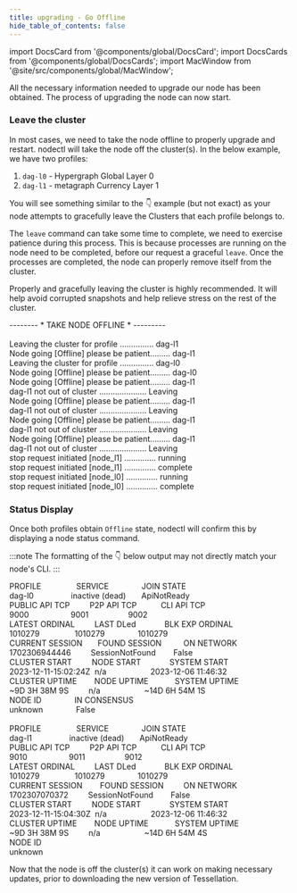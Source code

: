 ```yaml
---
title: upgrading - Go Offline
hide_table_of_contents: false
---
```

<intro-end />

import DocsCard from '@components/global/DocsCard';
import DocsCards from '@components/global/DocsCards';
import MacWindow from '@site/src/components/global/MacWindow';

<head>
  <title>Constellation Network Automation with nodectl</title>
  <meta
    name="description"
    content="Constellation Network Automation - Upgrade Tessellation with nodectl"
  />
</head>

All the necessary information needed to upgrade our node has been obtained. The process of upgrading the node can now start.

### Leave the cluster

In most cases, we need to take the node offline to properly upgrade and restart. nodectl will take the node off the cluster(s).  In the below example, we have two profiles:

1. `dag-l0` - Hypergraph Global Layer 0
2. `dag-l1` - metagraph Currency Layer 1

You will see something similar to the 👇 example (but not exact) as your node attempts to gracefully leave the Clusters that each profile belongs to.

The `leave` command can take some time to complete, we need to exercise patience during this process. This is because processes are running on the node need to be completed, before our request a graceful `leave`.  Once the processes are completed, the node can properly remove itself from the cluster.

Properly and gracefully leaving the cluster is highly recommended. It will help avoid corrupted snapshots and help relieve stress on the rest of the cluster.

<MacWindow>
 -------- * TAKE NODE OFFLINE * ---------<br />
<br />
  Leaving the cluster for profile ............... dag-l1<br />
  Node going [Offline] please be patient......... dag-l1<br />
  Leaving the cluster for profile ............... dag-l0<br />
  Node going [Offline] please be patient......... dag-l0<br />
  Node going [Offline] please be patient......... dag-l1<br />
  dag-l1 not out of cluster ..................... Leaving<br />
  Node going [Offline] please be patient......... dag-l1<br />
  dag-l1 not out of cluster ..................... Leaving<br />
  Node going [Offline] please be patient......... dag-l1<br />
  dag-l1 not out of cluster ..................... Leaving<br />
  Node going [Offline] please be patient......... dag-l1<br />
  dag-l1 not out of cluster ..................... Leaving<br />
  stop request initiated [node_l1] .............. running<br />
  stop request initiated [node_l1] .............. complete<br />
  stop request initiated [node_l0] .............. running<br />
  stop request initiated [node_l0] .............. complete<br />
</MacWindow>

### Status Display

Once both profiles obtain `Offline` state, nodectl will confirm this by displaying a node status command.

:::note
The formatting of the 👇 below output may not directly match your node's CLI.
:::

<MacWindow>
PROFILE&nbsp;&nbsp;&nbsp;&nbsp;&nbsp;&nbsp;&nbsp;&nbsp;&nbsp;&nbsp;&nbsp;&nbsp;&nbsp;&nbsp;&nbsp;&nbsp;SERVICE&nbsp;&nbsp;&nbsp;&nbsp;&nbsp;&nbsp;&nbsp;&nbsp;&nbsp;&nbsp;&nbsp;&nbsp;&nbsp;&nbsp;&nbsp;JOIN STATE<br />
dag-l0&nbsp;&nbsp;&nbsp;&nbsp;&nbsp;&nbsp;&nbsp;&nbsp;&nbsp;&nbsp;&nbsp;&nbsp;&nbsp;&nbsp;&nbsp;&nbsp;&nbsp;inactive (dead)&nbsp;&nbsp;&nbsp;&nbsp;&nbsp;&nbsp;&nbsp;ApiNotReady<br /> 
PUBLIC API TCP&nbsp;&nbsp;&nbsp;&nbsp;&nbsp;&nbsp;&nbsp;&nbsp;&nbsp;P2P API TCP&nbsp;&nbsp;&nbsp;&nbsp;&nbsp;&nbsp;&nbsp;&nbsp;&nbsp;&nbsp;&nbsp;CLI API TCP<br />    
9000&nbsp;&nbsp;&nbsp;&nbsp;&nbsp;&nbsp;&nbsp;&nbsp;&nbsp;&nbsp;&nbsp;&nbsp;&nbsp;&nbsp;&nbsp;&nbsp;&nbsp;&nbsp;&nbsp;9001&nbsp;&nbsp;&nbsp;&nbsp;&nbsp;&nbsp;&nbsp;&nbsp;&nbsp;&nbsp;&nbsp;&nbsp;&nbsp;&nbsp;&nbsp;&nbsp;&nbsp;&nbsp;9002<br /> 
LATEST ORDINAL&nbsp;&nbsp;&nbsp;&nbsp;&nbsp;&nbsp;&nbsp;&nbsp;&nbsp;LAST DLed &nbsp;&nbsp;&nbsp;&nbsp;&nbsp;&nbsp;&nbsp;&nbsp;&nbsp;&nbsp;&nbsp;&nbsp;BLK EXP ORDINAL<br />  
1010279&nbsp;&nbsp;&nbsp;&nbsp;&nbsp;&nbsp;&nbsp;&nbsp;&nbsp;&nbsp;&nbsp;&nbsp;&nbsp;&nbsp;&nbsp;&nbsp;1010279&nbsp;&nbsp;&nbsp;&nbsp;&nbsp;&nbsp;&nbsp;&nbsp;&nbsp;&nbsp;&nbsp;&nbsp;&nbsp;&nbsp;&nbsp;1010279<br /> 
CURRENT SESSION&nbsp;&nbsp;&nbsp;&nbsp;&nbsp;&nbsp;&nbsp;FOUND SESSION&nbsp;&nbsp;&nbsp;&nbsp;&nbsp;&nbsp;&nbsp;&nbsp;&nbsp;&nbsp;ON NETWORK  <br /> 
1702306944446&nbsp;&nbsp;&nbsp;&nbsp;&nbsp;&nbsp;&nbsp;&nbsp;&nbsp;SessionNotFound&nbsp;&nbsp;&nbsp;&nbsp;&nbsp;&nbsp;&nbsp;&nbsp;False<br /> 
CLUSTER START&nbsp;&nbsp;&nbsp;&nbsp;&nbsp;&nbsp;&nbsp;&nbsp;&nbsp;NODE START&nbsp;&nbsp;&nbsp;&nbsp;&nbsp;&nbsp;&nbsp;&nbsp;&nbsp;&nbsp;&nbsp;&nbsp;&nbsp;SYSTEM START<br /> 
2023-12-11-15:02:24Z&nbsp;&nbsp;n/a&nbsp;&nbsp;&nbsp;&nbsp;&nbsp;&nbsp;&nbsp;&nbsp;&nbsp;&nbsp;&nbsp;&nbsp;&nbsp;&nbsp;&nbsp;&nbsp;&nbsp;&nbsp;&nbsp;&nbsp;2023-12-06 11:46:32 <br /> 
CLUSTER UPTIME&nbsp;&nbsp;&nbsp;&nbsp;&nbsp;&nbsp;&nbsp;&nbsp;NODE UPTIME&nbsp;&nbsp;&nbsp;&nbsp;&nbsp;&nbsp;&nbsp;&nbsp;&nbsp;&nbsp;&nbsp;&nbsp;SYSTEM UPTIME<br />
~9D 3H 38M 9S&nbsp;&nbsp;&nbsp;&nbsp;&nbsp;&nbsp;&nbsp;&nbsp;&nbsp;n/a&nbsp;&nbsp;&nbsp;&nbsp;&nbsp;&nbsp;&nbsp;&nbsp;&nbsp;&nbsp;&nbsp;&nbsp;&nbsp;&nbsp;&nbsp;&nbsp;&nbsp;&nbsp;&nbsp;&nbsp;~14D 6H 54M 1S<br /> 
NODE ID&nbsp;&nbsp;&nbsp;&nbsp;&nbsp;&nbsp;&nbsp;&nbsp;&nbsp;&nbsp;&nbsp;&nbsp;&nbsp;&nbsp;&nbsp;IN CONSENSUS&nbsp;&nbsp;&nbsp;&nbsp;&nbsp;&nbsp;&nbsp;&nbsp;<br />  
unknown&nbsp;&nbsp;&nbsp;&nbsp;&nbsp;&nbsp;&nbsp;&nbsp;&nbsp;&nbsp;&nbsp;&nbsp;&nbsp;&nbsp;&nbsp;False&nbsp;&nbsp;&nbsp;&nbsp;&nbsp;&nbsp;&nbsp;&nbsp;<br />  
<br />
PROFILE&nbsp;&nbsp;&nbsp;&nbsp;&nbsp;&nbsp;&nbsp;&nbsp;&nbsp;&nbsp;&nbsp;&nbsp;&nbsp;&nbsp;&nbsp;&nbsp;SERVICE&nbsp;&nbsp;&nbsp;&nbsp;&nbsp;&nbsp;&nbsp;&nbsp;&nbsp;&nbsp;&nbsp;&nbsp;&nbsp;&nbsp;&nbsp;JOIN STATE<br />
dag-l1&nbsp;&nbsp;&nbsp;&nbsp;&nbsp;&nbsp;&nbsp;&nbsp;&nbsp;&nbsp;&nbsp;&nbsp;&nbsp;&nbsp;&nbsp;&nbsp;&nbsp;inactive (dead)&nbsp;&nbsp;&nbsp;&nbsp;&nbsp;&nbsp;&nbsp;ApiNotReady<br /> 
PUBLIC API TCP&nbsp;&nbsp;&nbsp;&nbsp;&nbsp;&nbsp;&nbsp;&nbsp;&nbsp;P2P API TCP&nbsp;&nbsp;&nbsp;&nbsp;&nbsp;&nbsp;&nbsp;&nbsp;&nbsp;&nbsp;&nbsp;CLI API TCP<br />    
9010&nbsp;&nbsp;&nbsp;&nbsp;&nbsp;&nbsp;&nbsp;&nbsp;&nbsp;&nbsp;&nbsp;&nbsp;&nbsp;&nbsp;&nbsp;&nbsp;&nbsp;&nbsp;&nbsp;9011&nbsp;&nbsp;&nbsp;&nbsp;&nbsp;&nbsp;&nbsp;&nbsp;&nbsp;&nbsp;&nbsp;&nbsp;&nbsp;&nbsp;&nbsp;&nbsp;&nbsp;&nbsp;9012<br /> 
LATEST ORDINAL&nbsp;&nbsp;&nbsp;&nbsp;&nbsp;&nbsp;&nbsp;&nbsp;&nbsp;LAST DLed &nbsp;&nbsp;&nbsp;&nbsp;&nbsp;&nbsp;&nbsp;&nbsp;&nbsp;&nbsp;&nbsp;&nbsp;BLK EXP ORDINAL<br />  
1010279&nbsp;&nbsp;&nbsp;&nbsp;&nbsp;&nbsp;&nbsp;&nbsp;&nbsp;&nbsp;&nbsp;&nbsp;&nbsp;&nbsp;&nbsp;&nbsp;1010279&nbsp;&nbsp;&nbsp;&nbsp;&nbsp;&nbsp;&nbsp;&nbsp;&nbsp;&nbsp;&nbsp;&nbsp;&nbsp;&nbsp;&nbsp;1010279<br /> 
CURRENT SESSION&nbsp;&nbsp;&nbsp;&nbsp;&nbsp;&nbsp;&nbsp;&nbsp;FOUND SESSION&nbsp;&nbsp;&nbsp;&nbsp;&nbsp;&nbsp;&nbsp;&nbsp;&nbsp;ON NETWORK  <br /> 
1702307070372&nbsp;&nbsp;&nbsp;&nbsp;&nbsp;&nbsp;&nbsp;&nbsp;&nbsp;SessionNotFound&nbsp;&nbsp;&nbsp;&nbsp;&nbsp;&nbsp;&nbsp;&nbsp;False<br /> 
CLUSTER START&nbsp;&nbsp;&nbsp;&nbsp;&nbsp;&nbsp;&nbsp;&nbsp;&nbsp;NODE START&nbsp;&nbsp;&nbsp;&nbsp;&nbsp;&nbsp;&nbsp;&nbsp;&nbsp;&nbsp;&nbsp;&nbsp;&nbsp;SYSTEM START<br /> 
2023-12-11-15:04:30Z&nbsp;&nbsp;n/a&nbsp;&nbsp;&nbsp;&nbsp;&nbsp;&nbsp;&nbsp;&nbsp;&nbsp;&nbsp;&nbsp;&nbsp;&nbsp;&nbsp;&nbsp;&nbsp;&nbsp;&nbsp;&nbsp;&nbsp;2023-12-06 11:46:32 <br /> 
CLUSTER UPTIME&nbsp;&nbsp;&nbsp;&nbsp;&nbsp;&nbsp;&nbsp;&nbsp;NODE UPTIME&nbsp;&nbsp;&nbsp;&nbsp;&nbsp;&nbsp;&nbsp;&nbsp;&nbsp;&nbsp;&nbsp;&nbsp;SYSTEM UPTIME<br />
~9D 3H 38M 9S&nbsp;&nbsp;&nbsp;&nbsp;&nbsp;&nbsp;&nbsp;&nbsp;&nbsp;n/a&nbsp;&nbsp;&nbsp;&nbsp;&nbsp;&nbsp;&nbsp;&nbsp;&nbsp;&nbsp;&nbsp;&nbsp;&nbsp;&nbsp;&nbsp;&nbsp;&nbsp;&nbsp;&nbsp;&nbsp;~14D 6H 54M 4S<br /> 
NODE ID<br />  
unknown<br />  
</MacWindow>

Now that the node is off the cluster(s) it can work on making necessary updates, prior to downloading the new version of Tessellation.